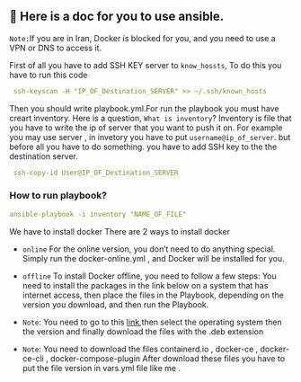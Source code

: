 ## 🐳 Here is a doc for you to use ansible.
`Note:`If you are in Iran, Docker is blocked for you, and you need to use a VPN or DNS to access it.

First of all you have to add SSH KEY server to `know_hossts`, To do this you have to run this code
```yml
 ssh-keyscan -H "IP_OF_Destination_SERVER" >> ~/.ssh/known_hosts
```
 
Then you should  write playbook.yml.For run the playbook you must have creart inventory.
Here is a question, `What is inventory`?
Inventory is file that you have to write the ip of server that you want to push it on.
For example you may use server , in invetory you have to put `username@ip_of_server`. 
but before all you have to do something.
you have to add SSH key to the the destination server.
```yml
 ssh-copy-id User@IP_OF_Destination_SERVER
```
### How to run playbook?
```yml
ansible-playbook -i inventory "NAME_OF_FILE"
 ```

We have to install docker
There are 2 ways to install docker

+ `online`
For the online version, you don’t need to do anything special. Simply run the docker-online.yml , and Docker will be installed for you.

+ `offline`
To install Docker offline, you need to follow a few steps: You need to install the packages in the link below on a system that has internet access,
then place the files in the Playbook, depending on the version you download, and then run the Playbook.

+ `Note`: You need to go to  this [link](https://download.docker.com),then select the operating system then the version and finally download the files with the .deb extension

+ `Note`: You need to download the files containerd.io , docker-ce , docker-ce-cli , docker-compose-plugin
After download these files you have to put the file version in vars.yml file like me .




